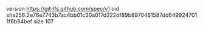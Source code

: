version https://git-lfs.github.com/spec/v1
oid sha256:2e76e7743b7ac4bb01c30a017d222df89b8970461587dd6499247011f6b84bef
size 107
